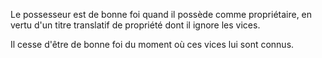   
 Le possesseur est de bonne foi quand il possède comme propriétaire, en vertu d'un titre translatif de propriété dont il ignore les vices.  

  
 Il cesse d'être de bonne foi du moment où ces vices lui sont connus.  

